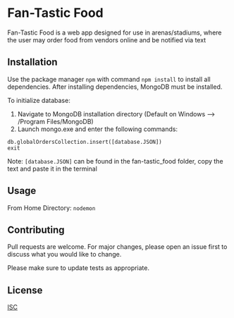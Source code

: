 # Fan-Tastic Food


Fan-Tastic Food is a web app designed for use in arenas/stadiums, where the user may order
food from vendors online and be notified via text

## Installation

Use the package manager ```npm``` with command ```npm install``` to install all dependencies.
After installing dependencies, MongoDB must be installed. 

To initialize database:
1. Navigate to MongoDB installation directory (Default on Windows --> /Program Files/MongoDB)
2. Launch mongo.exe and enter the following commands:
```use db globalOrders
db.globalOrdersCollection.insert([database.JSON])
exit
```

Note: ```[database.JSON]``` can be found in the fan-tastic_food folder, copy the text and paste it in the terminal


## Usage

From Home Directory:
```nodemon```

## Contributing
Pull requests are welcome. For major changes, please open an issue first to discuss what you would like to change.

Please make sure to update tests as appropriate.

## License
[ISC](https://opensource.org/licenses/ISC)